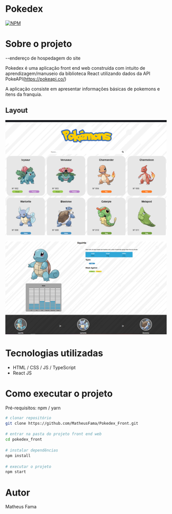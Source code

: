 # Pokedex
[![NPM](https://img.shields.io/npm/l/react)](https://github.com/MatheusFama/Pokedex_Front/blob/master/LICENSE) 


# Sobre o projeto
--endereço de hospedagem do site

Pokedex é uma aplicação front end web construída com intuito de aprendizagem/manuseio da biblioteca React utilizando dados da API PokeAPI(https://pokeapi.co/)

A aplicação consiste em apresentar informações básicas de pokemons e itens da franquia.

## Layout
![Web 1](https://github.com/MatheusFama/ASSETS/blob/main/PokemonList.PNG)

![Web 2](https://github.com/MatheusFama/ASSETS/blob/main/PokemonDetails.PNG)


# Tecnologias utilizadas
- HTML / CSS / JS / TypeScript
- React JS 


# Como executar o projeto
Pré-requisitos: npm / yarn


```bash
# clonar repositório
git clone https://github.com/MatheusFama/Pokedex_Front.git

# entrar na pasta do projeto front end web
cd pokedex_front

# instalar dependências
npm install

# executar o projeto
npm start
```

# Autor

Matheus Fama

